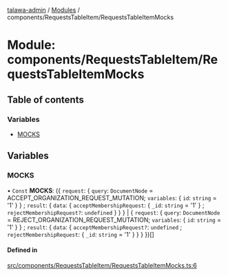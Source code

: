 [talawa-admin](../README.md) / [Modules](../modules.md) / components/RequestsTableItem/RequestsTableItemMocks

# Module: components/RequestsTableItem/RequestsTableItemMocks

## Table of contents

### Variables

- [MOCKS](components_RequestsTableItem_RequestsTableItemMocks.md#mocks)

## Variables

### MOCKS

• `Const` **MOCKS**: (\{ `request`: \{ `query`: `DocumentNode` = ACCEPT\_ORGANIZATION\_REQUEST\_MUTATION; `variables`: \{ `id`: `string` = '1' \}  \} ; `result`: \{ `data`: \{ `acceptMembershipRequest`: \{ `_id`: `string` = '1' \} ; `rejectMembershipRequest?`: `undefined`  \}  \}  \} \| \{ `request`: \{ `query`: `DocumentNode` = REJECT\_ORGANIZATION\_REQUEST\_MUTATION; `variables`: \{ `id`: `string` = '1' \}  \} ; `result`: \{ `data`: \{ `acceptMembershipRequest?`: `undefined` ; `rejectMembershipRequest`: \{ `_id`: `string` = '1' \}  \}  \}  \})[]

#### Defined in

[src/components/RequestsTableItem/RequestsTableItemMocks.ts:6](https://github.com/GlenDsza/talawa-admin/blob/d3cbd1e/src/components/RequestsTableItem/RequestsTableItemMocks.ts#L6)
